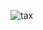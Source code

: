 ![tax](https://raw.githubusercontent.com/biocore/oecophylla/master/docs/images/taxonomy.jpeg "tax")
